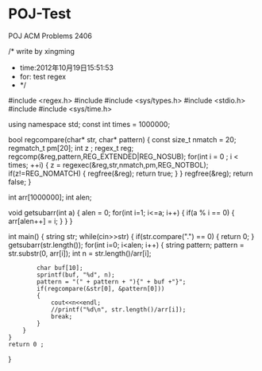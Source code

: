 POJ-Test
========

POJ ACM Problems 2406

/*  write by xingming
 *  time:2012年10月19日15:51:53
 *  for: test regex
 *  */

#include <regex.h>
#include <iostream>
#include <sys/types.h>
#include <stdio.h>
#include <string>
#include <sys/time.h>

using namespace std;
const int times = 1000000;

bool regcompare(char* str, char* pattern)
{
  const size_t nmatch = 20;
	regmatch_t pm[20];
	int z ;
	regex_t reg;
	regcomp(&reg,pattern,REG_EXTENDED|REG_NOSUB);
	for(int i = 0 ; i < times; ++i)
	{
		z = regexec(&reg,str,nmatch,pm,REG_NOTBOL);
		if(z!=REG_NOMATCH)
		{
			regfree(&reg);
			return true;
		}
	}
	regfree(&reg);
	return false;
}

int arr[1000000];
int alen;

void getsubarr(int a)
{
	alen = 0;
	for(int i=1; i<=a; i++)
	{
		if(a % i == 0)
		{
			arr[alen++] = i;
		}
	}
}

int main()
{
	string str;
	while(cin>>str)
	{
		if(str.compare(".") == 0)
		{
			return 0;
		}
		getsubarr(str.length());
		for(int i=0; i<alen; i++)
		{
			string pattern;
			pattern = str.substr(0, arr[i]);
			int n = str.length()/arr[i];

			char buf[10];
			sprintf(buf, "%d", n);
			pattern = "(" + pattern + "){" + buf +"}";
			if(regcompare(&str[0], &pattern[0]))
			{
				cout<<n<<endl;
				//printf("%d\n", str.length()/arr[i]);
				break;
			}
		}
	}
    return 0 ;
}
